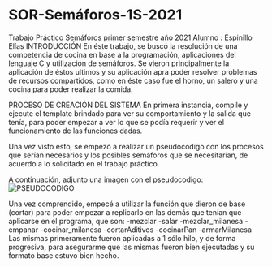 # SOR-Semáforos-1S-2021
Trabajo Práctico Semáforos primer semestre año 2021
Alumno : Espinillo Elías
INTRODUCCIÓN
En éste trabajo, se buscó la resolución de una competencia de cocina en base a la programación, aplicaciones del lenguaje C y utilización de semáforos. Se vieron principalmente la aplicación de éstos ultimos y su aplicación apra poder resolver problemas de recursos compartidos, como en éste caso fue el horno, un salero y una cocina para poder realizar la comida. 

PROCESO DE CREACIÓN DEL SISTEMA
En primera instancia, compile y ejecute el template brindado para ver su comportamiento y la salida que tenía, para poder empezar a ver lo que se podía requerir y ver el funcionamiento de las funciones dadas.

Una vez visto ésto, se empezó a realizar un pseudocodigo con los procesos que serían necesarios y los posibles semáforos que se necesitarían, de acuerdo a lo solicitado en el trabajo práctico.

A continuación, adjunto una imagen con el pseudocodigo:
![PSEUDOCODIGO](https://raw.githubusercontent.com//EliasEspinillo/TP-SOR/blob/main/PSEUDOCODIGO.png)

Una vez comprendido, empecé a utilizar la función que dieron de base (cortar) para poder empezar a replicarlo en las demás que tenían que aplicarse en el programa, que son:
-mezclar
-salar
-mezclar_milanesa
-empanar
-cocinar_milanesa
-cortarAditivos
-cocinarPan
-armarMilanesa
Las mismas primeramente fueron aplicadas a 1 sólo hilo, y de forma progresiva,  para asegurarme que las mismas fueron bien ejecutadas y su formato base estuvo bien hecho. 
